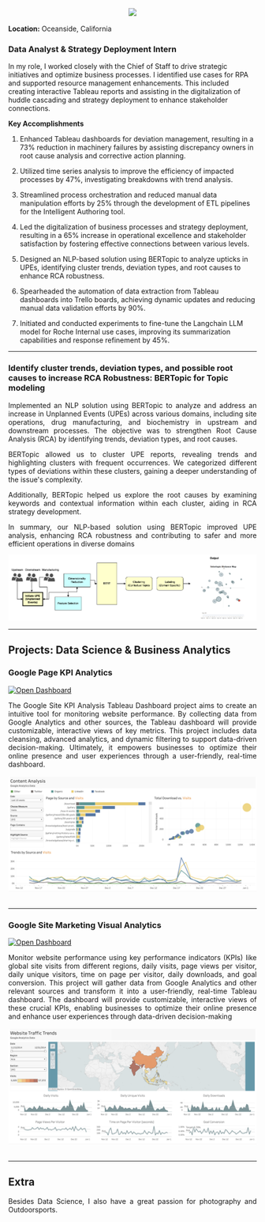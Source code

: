 
<center><img  src="images/Team 2.png"/></center>

**Location:**  Oceanside, California
### Data Analyst & Strategy Deployment Intern

In my role, I worked closely with the Chief of Staff to drive strategic initiatives and optimize business processes. I identified use cases for RPA and supported resource management enhancements. This included creating interactive Tableau reports and assisting in the digitalization of huddle cascading and strategy deployment to enhance stakeholder connections.
  
**Key Accomplishments** 
1.  Enhanced Tableau dashboards for deviation management, resulting in a 73% reduction in machinery failures by assisting discrepancy owners in root cause analysis and corrective action planning.
    
2.  Utilized time series analysis to improve the efficiency of impacted processes by 47%, investigating breakdowns with trend analysis.
    
3.  Streamlined process orchestration and reduced manual data manipulation efforts by 25% through the development of ETL pipelines for the Intelligent Authoring tool.
    
4.  Led the digitalization of business processes and strategy deployment, resulting in a 65% increase in operational excellence and stakeholder satisfaction by fostering effective connections between various levels.
    
5.  Designed an NLP-based solution using BERTopic to analyze upticks in UPEs, identifying cluster trends, deviation types, and root causes to enhance RCA robustness.
    
6.  Spearheaded the automation of data extraction from Tableau dashboards into Trello boards, achieving dynamic updates and reducing manual data validation efforts by 90%.
    
7.  Initiated and conducted experiments to fine-tune the Langchain LLM model for Roche Internal use cases, improving its summarization capabilities and response refinement by 45%.

 
 

---

###  Identify cluster trends, deviation types, and possible root causes to increase RCA Robustness: BERTopic for Topic modeling 

  
  

<div  style="text-align: justify"> Implemented an NLP solution using BERTopic to analyze and address an increase in Unplanned Events (UPEs) across various domains, including site operations, drug manufacturing, and biochemistry in upstream and downstream processes. The objective was to strengthen Root Cause Analysis (RCA) by identifying trends, deviation types, and root causes.

BERTopic allowed us to cluster UPE reports, revealing trends and highlighting clusters with frequent occurrences. We categorized different types of deviations within these clusters, gaining a deeper understanding of the issue's complexity.

Additionally, BERTopic helped us explore the root causes by examining keywords and contextual information within each cluster, aiding in RCA strategy development.

In summary, our NLP-based solution using BERTopic improved UPE analysis, enhancing RCA robustness and contributing to safer and more efficient operations in diverse domains</div>

  

<center><img  src="images/bert.png"/></center>

  

---


## Projects: Data Science & Business Analytics

  

### Google Page KPI Analytics

  

[![Open Dashboard ](https://img.shields.io/badge/Tableau-E97627?style=for-the-badge&logo=Tableau&logoColor=white)](https://public.tableau.com/app/profile/vikrant.deshmukh3199/viz/GoogleSiteAnalytics/Dashboard)


  

<div  style="text-align: justify">The Google Site KPI Analysis Tableau Dashboard project aims to create an intuitive tool for monitoring website performance. By collecting data from Google Analytics and other sources, the Tableau dashboard will provide customizable, interactive views of key metrics. This project includes data cleansing, advanced analytics, and dynamic filtering to support data-driven decision-making. Ultimately, it empowers businesses to optimize their online presence and user experiences through a user-friendly, real-time dashboard.</div>

<br>

<center><img  src="images/Google.png"/></center>

<br>

  

---

### Google Site Marketing Visual Analytics

  
[![Open Dashboard](https://img.shields.io/badge/Tableau-E97627?style=for-the-badge&logo=Tableau&logoColor=white)](https://public.tableau.com/app/profile/vikrant.deshmukh3199/viz/MKTG542MarketingVisualAnalyticsProject/Dashboard)

  

<div  style="text-align: justify">Monitor website performance using key performance indicators (KPIs) like global site visits from different regions, daily visits, page views per visitor, daily unique visitors, time on page per visitor, daily downloads, and goal conversion. This project will gather data from Google Analytics and other relevant sources and transform it into a user-friendly, real-time Tableau dashboard. The dashboard will provide customizable, interactive views of these crucial KPIs, enabling businesses to optimize their online presence and enhance user experiences through data-driven decision-making</div>

<br>

<center><img  src="images/Website.png"/></center>

<br>

  

---

## Extra
 

<div  style="text-align: justify">Besides Data Science, I also have a great passion for photography and Outdoorsports. </div>

<br>

 

